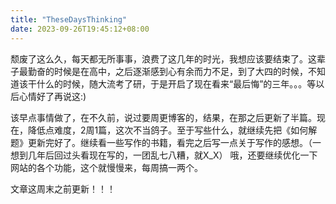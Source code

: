 ```yaml
---
title: "TheseDaysThinking"
date: 2023-09-26T19:45:12+08:00
---
```


颓废了这么久，每天都无所事事，浪费了这几年的时光，我想应该要结束了。这辈子最勤奋的时候是在高中，之后逐渐感到心有余而力不足，到了大四的时候，不知道该干什么的时候，随大流考了研，于是开启了现在看来“最后悔”的三年。。。等以后心情好了再说这:)

该早点事情做了，在不久前，说过要周更博客的，结果，在那之后更新了半篇。现在，降低点难度，2周1篇，这次不当鸽子。至于写些什么，就继续先把《如何解题》更新完好了。继续看一些写作的书籍，看完之后写一点关于写作的感想。（一想到几年后回过头看现在写的，一团乱七八糟，就X_X）
哦，还要继续优化一下网站的各个功能，这个就慢慢来，每周搞一两个。

文章这周末之前更新！！！
